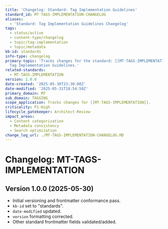 ```yaml
---
title: 'Changelog: Standard: Tag Implementation Guidelines'
standard_id: MT-TAGS-IMPLEMENTATION-CHANGELOG
aliases:
  - 'Standard: Tag Implementation Guidelines Changelog'
tags:
  - status/active
  - content-type/changelog
  - topic/tag-implementation
  - topic/metadata
kb-id: standards
info-type: changelog
primary-topic: 'Tracks changes for the standard: [[MT-TAGS-IMPLEMENTATION]] - Standard:
  Tag Implementation Guidelines.'
related-standards:
  - MT-TAGS-IMPLEMENTATION
version: 1.0.0
date-created: '2025-05-30T23:30:00Z'
date-modified: '2025-05-31T18:54:50Z'
primary_domain: MT
sub_domain: TAGGING
scope_application: Tracks changes for [[MT-TAGS-IMPLEMENTATION]].
criticality: P1-High
lifecycle_gatekeeper: Architect-Review
impact_areas:
  - Content categorization
  - Metadata consistency
  - Search optimization
change_log_url: ./MT-TAGS-IMPLEMENTATION-CHANGELOG.MD
---
```


# Changelog: MT-TAGS-IMPLEMENTATION

## Version 1.0.0 (2025-05-30)
- Initial versioning and frontmatter conformance pass.
- `kb-id` set to "standards".
- `date-modified` updated.
- `version` formatting corrected.
- Other standard frontmatter fields validated/added.
